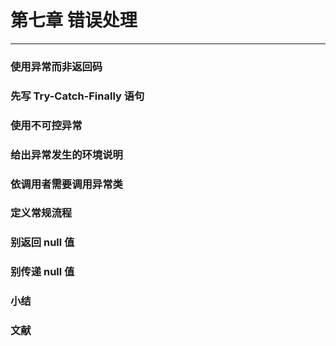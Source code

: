 # 第七章 错误处理

---

### 使用异常而非返回码

### 先写 Try-Catch-Finally 语句

### 使用不可控异常

### 给出异常发生的环境说明

### 依调用者需要调用异常类

### 定义常规流程

### 别返回 null 值

### 别传递 null 值

### 小结

### 文献